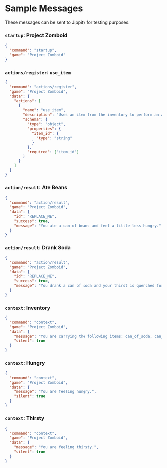 # Sample Messages
These messages can be sent to Jippity for testing purposes.

### `startup`: Project Zomboid
```json
{
  "command": "startup",
  "game": "Project Zomboid"
}
```

### `actions/register`: `use_item`
```json
{
  "command": "actions/register",
  "game": "Project Zomboid",
  "data": {
    "actions": [
      {
        "name": "use_item",
        "description": "Uses an item from the inventory to perform an action.",
        "schema": {
          "type": "object",
          "properties": {
            "item_id": {
              "type": "string"
            }
          },
          "required": ["item_id"]
        }
      }
    ]
  }
}
```

### `action/result`: Ate Beans
```json
{
  "command": "action/result",
  "game": "Project Zomboid",
  "data": {
    "id": "REPLACE_ME",
    "success": true,
    "message": "You ate a can of beans and feel a little less hungry."
  }
}
```

### `action/result`: Drank Soda
```json
{
  "command": "action/result",
  "game": "Project Zomboid",
  "data": {
    "id": "REPLACE_ME",
    "success": true,
    "message": "You drank a can of soda and your thirst is quenched for now."
  }
}
```

### `context`: Inventory
```json
{
  "command": "context",
  "game": "Project Zomboid",
  "data": {
    "message": "You are carrying the following items: can_of_soda, can_of_beans, dead_rat, rusty_shovel",
    "silent": true
  }
}
```

### `context`: Hungry
```json
{
  "command": "context",
  "game": "Project Zomboid",
  "data": {
    "message": "You are feeling hungry.",
    "silent": true
  }
}
```

### `context`: Thirsty
```json
{
  "command": "context",
  "game": "Project Zomboid",
  "data": {
    "message": "You are feeling thirsty.",
    "silent": true
  }
}
```
